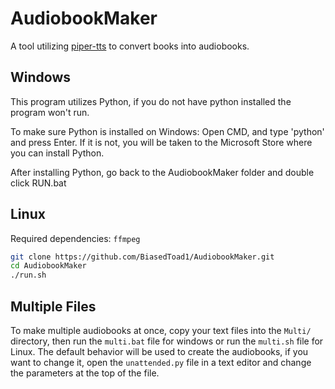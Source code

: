 # AudiobookMaker

A tool utilizing [piper-tts](https://github.com/rhasspy/piper) to convert books into audiobooks.

## Windows

This program utilizes Python, if you do not have python installed the program won't run.

To make sure Python is installed on Windows: Open CMD, and type 'python' and press Enter.
If it is not, you will be taken to the Microsoft Store where you can install Python.

After installing Python, go back to the AudiobookMaker folder and double click RUN.bat

## Linux

Required dependencies: `ffmpeg`
``` sh
git clone https://github.com/BiasedToad1/AudiobookMaker.git
cd AudiobookMaker
./run.sh
```
## Multiple Files

To make multiple audiobooks at once, copy your text files into the `Multi/` directory, then run the `multi.bat` file for windows or run the `multi.sh` file for Linux.
The default behavior will be used to create the audiobooks, if you want to change it, open the `unattended.py` file in a text editor and change the parameters at the top of the file.
